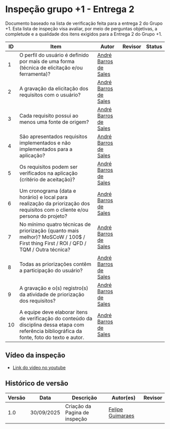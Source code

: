 # Inspeção grupo +1 - Entrega 2 

Documento baseado na lista de verificação feita para a entrega 2 do Grupo +1. Esta lista de inspeção visa avaliar, por meio de perguntas objetivas, a completude e a qualidade dos itens exigidos para a Entrega 2 do Grupo +1. 

| ID  | Item                                                                                                                                               | Autor                                                                                                                                      | Revisor | Status |
|-----|----------------------------------------------------------------------------------------------------------------------------------------------------|--------------------------------------------------------------------------------------------------------------------------------------------|---------|--------|
| 1   | O perfil do usuário é definido por mais de uma forma (técnica de elicitação e/ou ferramenta)?                                                       | [André Barros de Sales](https://sigaa.unb.br/sigaa/public/docente/portal.jsf?siape=1314342)                                                |         |        |
| 2   | A gravação da elicitação dos requisitos com o usuário?                                                                                              | [André Barros de Sales](https://sigaa.unb.br/sigaa/public/docente/portal.jsf?siape=1314342)                                                |         |        |
| 3   | Cada requisito possui ao menos uma fonte de origem?                                                                                                 | [André Barros de Sales](https://sigaa.unb.br/sigaa/public/docente/portal.jsf?siape=1314342)                                                |         |        |
| 4   | São apresentados requisitos implementados e não implementados para a aplicação?                                                                     | [André Barros de Sales](https://sigaa.unb.br/sigaa/public/docente/portal.jsf?siape=1314342)                                                |         |        |
| 5   | Os requisitos podem ser verificados na aplicação (critério de aceitação)?                                                                           | [André Barros de Sales](https://sigaa.unb.br/sigaa/public/docente/portal.jsf?siape=1314342)                                                |         |        |
| 6   | Um cronograma (data e horário) e local para realização da priorização dos requisitos com o cliente e/ou persona do projeto?                         | [André Barros de Sales](https://sigaa.unb.br/sigaa/public/docente/portal.jsf?siape=1314342)                                                |         |        |
| 7   | No mínimo quatro técnicas de priorização (quanto mais melhor)? MoSCoW / 100$ / First thing First / ROI / QFD / TQM / Outra técnica?                 | [André Barros de Sales](https://sigaa.unb.br/sigaa/public/docente/portal.jsf?siape=1314342)                                                |         |        |
| 8   | Todas as priorizações contêm a participação do usuário?                                                                                             | [André Barros de Sales](https://sigaa.unb.br/sigaa/public/docente/portal.jsf?siape=1314342)                                                |         |        |
| 9   | A gravação e o(s) registro(s) da atividade de priorização dos requisitos?                                                                           | [André Barros de Sales](https://sigaa.unb.br/sigaa/public/docente/portal.jsf?siape=1314342)                                                |         |        |
| 10  | A equipe deve elaborar itens de verificação do conteúdo da disciplina dessa etapa com referência bibliográfica da fonte, foto do texto e autor.     | [André Barros de Sales](https://sigaa.unb.br/sigaa/public/docente/portal.jsf?siape=1314342)                                                |         |        |


## Vídeo da inspeção

- [Link do video no youtube]()


## Histórico de versão

| Versão | Data | Descrição | Autor(es) | Revisor |
| ---- | ----- | ----- | ---- | ----- | 
| 1.0 | 30/09/2025 | Criação da Pagina de inspeção | [Felipe Guimaraes](https://github.com/felipegf1) | |
